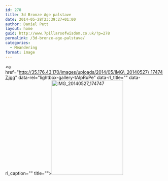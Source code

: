 ```yaml
---
id: 278
title: 3d Bronze Age palstave
date: 2014-05-28T23:39:27+01:00
author: Daniel Pett
layout: home
guid: http://www.7pillarsofwisdom.co.uk/?p=278
permalink: /3d-bronze-age-palstave/
categories:
  - Meandering
format: image
---
```

<a href="http://35.176.43.170/images/uploads/2014/05/IMG\_20140527\_174747.jpg" data-rel="lightbox-gallery-tAlpRuPe" data-rl\_title="" data-rl\_caption="" title=""><img src="http://35.176.43.170/images/uploads/2014/05/IMG_20140527_174747-225x300.jpg" alt="IMG_20140527_174747" width="225" height="300" class="alignleft size-medium wp-image-279" srcset="https://museologi.st/images/uploads/2014/05/IMG_20140527_174747-225x300.jpg 225w, https://museologi.st/images/uploads/2014/05/IMG_20140527_174747-768x1024.jpg 768w" sizes="(max-width: 225px) 100vw, 225px" /></a>